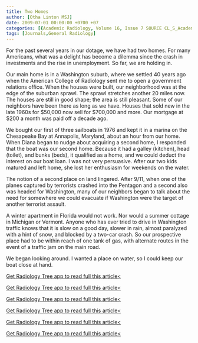 ```yaml
---
title: Two Homes
author: [Otha Linton MSJ]
date: 2009-07-01 00:00:00 +0700 +07
categories: [{Academic Radiology, Volume 16, Issue 7 SOURCE CL_S_AcademicRadiologyVolume16Issue7 1}]
tags: [Journals,General Radiology]
---
```

For the past several years in our dotage, we have had two homes. For many Americans, what was a delight has become a dilemma since the crash in investments and the rise in unemployment. So far, we are holding in.

Our main home is in a Washington suburb, where we settled 40 years ago when the American College of Radiology sent me to open a government relations office. When the houses were built, our neighborhood was at the edge of the suburban sprawl. The sprawl stretches another 20 miles now. The houses are still in good shape; the area is still pleasant. Some of our neighbors have been there as long as we have. Houses that sold new in the late 1960s for $50,000 now sell for $700,000 and more. Our mortgage at $200 a month was paid off a decade ago.

We bought our first of three sailboats in 1976 and kept it in a marina on the Chesapeake Bay at Annapolis, Maryland, about an hour from our home. When Diana began to nudge about acquiring a second home, I responded that the boat was our second home. Because it had a galley (kitchen), head (toilet), and bunks (beds), it qualified as a home, and we could deduct the interest on our boat loan. I was not very persuasive. After our two kids matured and left home, she lost her enthusiasm for weekends on the water.

The notion of a second place on land lingered. After 9/11, when one of the planes captured by terrorists crashed into the Pentagon and a second also was headed for Washington, many of our neighbors began to talk about the need for somewhere we could evacuate if Washington were the target of another terrorist assault.

A winter apartment in Florida would not work. Nor would a summer cottage in Michigan or Vermont. Anyone who has ever tried to drive in Washington traffic knows that it is slow on a good day, slower in rain, almost paralyzed with a hint of snow, and blocked by a two-car crash. So our prospective place had to be within reach of one tank of gas, with alternate routes in the event of a traffic jam on the main road.

We began looking around. I wanted a place on water, so I could keep our boat close at hand.

[Get Radiology Tree app to read full this article<](https://clinicalpub.com/app)

[Get Radiology Tree app to read full this article<](https://clinicalpub.com/app)

[Get Radiology Tree app to read full this article<](https://clinicalpub.com/app)

[Get Radiology Tree app to read full this article<](https://clinicalpub.com/app)

[Get Radiology Tree app to read full this article<](https://clinicalpub.com/app)

[Get Radiology Tree app to read full this article<](https://clinicalpub.com/app)